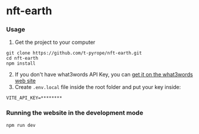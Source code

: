 # nft-earth

### Usage
1. Get the project to your computer
```console
git clone https://github.com/t-pyrope/nft-earth.git
cd nft-earth
npm install
```
2. If you don't have what3words API Key, you can [get it on the what3words web site](https://accounts.what3words.com/create-api-key?referrer=/public-api)
3. Create `.env.local` file inside the root folder and put your key inside:
```
VITE_API_KEY=********
```

### Running the website in the development mode
```console
npm run dev
```
